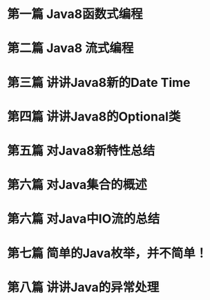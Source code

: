 # 第一篇 Java8函数式编程

# 第二篇 Java8 流式编程

# 第三篇 讲讲Java8新的Date Time

# 第四篇 讲讲Java8的Optional类

# 第五篇 对Java8新特性总结

# 第六篇 对Java集合的概述

# 第六篇 对Java中IO流的总结

# 第七篇 简单的Java枚举，并不简单！

# 第八篇 讲讲Java的异常处理